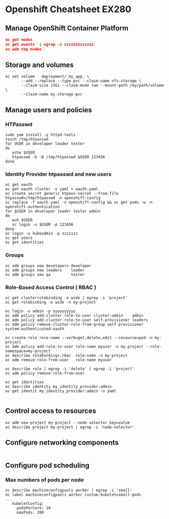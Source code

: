 # Openshift Cheatsheet EX280


## Manage OpenShift Container Platform
```json
oc get nodes
oc get events  | egrep -i zzzzzzzzzzzzz
oc adm top nodes
```

## Storage and volumes

```
oc set volume   deployment/_my_app_ \
       --add --replace --type pvc --claim-name nfs-storage \
	   --claim-size 15Gi --claim-mode rwo --mount-path /my/path/volume \
	   --claim-name my-storage-pvc 
```

## Manage users and policies

### HTPasswd
```
sudo yum install -y httpd-tools
touch /tmp/htpasswd
for USER in developer leader tester 
do
   echo $USER
   htpasswd -b -B /tmp/htpasswd $USER 123456
done
```

### Identity Provider htpasswd and new users
```
oc get oauth
oc get oauth cluster -o yaml > oauth.yaml
oc create secret generic htpass-secret --from-file htpasswd=/tmp/htpasswd -n openshift-config
oc replace -f oauth.yaml -n openshift-config && oc get pods -w -n openshift-authentication
for $USER in developer leader tester admin
do
   ech $USER
   oc login -u $USER -p 123456
done
oc login -u kubeadmin -p zzzzzzz
oc get users
oc get identities
```
### Groups
```
oc adm groups new developers developer
oc adm groups new leaders    leader 
oc adm groups new qa         tester
```

### Role-Based Access Control ( RBAC )

```
oc get clusterrolebinding -o wide | egrep -i 'project'
oc get rolebinding -o wide -n my-project
```

```
oc login -u admin -p yyyyyyyyyy
oc adm policy add-cluster-role-to-user cluster-admin    admin
oc adm policy add-cluster-role-to-user self-provisioner leaders
oc adm policy remove-cluster-role-from-group self-provisioner system:authenticated:oauth
```

```
oc create role role-name --verb=get,delete,edit --resource=pod -n my-project
oc adm policy add-role-to-user role-name myuser -n my-project --role-namespace=my-project
oc describe rolebindings.rbac  role-name -n my-project
oc adm remove-role-from-user   role-name myuser
```

```
oc describe role | egrep -i 'delete' | egrep -i 'project'
oc adm policy remove-role-from-user 

```

```
oc get identities
oc describe identity my_identity_provider:admin
oc get identit my_identity_provider:admin -o yaml
```

```

```

## Control access to resources

```
oc adm new-project my-project --node-selector key=value
oc describe project my-project | egrep -i 'node-selector' 
```

## Configure networking components
```
```

## Configure pod scheduling

### Max numbers of pods per node

```
oc describe machineconfigpools worker | egrep -i 'small'
oc label machineconfigpools worker custom-kubelet=small-pods
...
   kubeletConfig:
     podsPerCore: 10
     maxPods: 200
```


